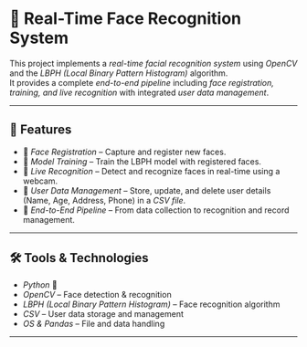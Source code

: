 # 👤 Real-Time Face Recognition System  

This project implements a *real-time facial recognition system* using *OpenCV* and the *LBPH (Local Binary Pattern Histogram)* algorithm.  
It provides a complete *end-to-end pipeline* including *face registration, training, and live recognition* with integrated *user data management*.  

---

## 🚀 Features
- 📸 *Face Registration* – Capture and register new faces.  
- 🧠 *Model Training* – Train the LBPH model with registered faces.  
- 👀 *Live Recognition* – Detect and recognize faces in real-time using a webcam.  
- 📝 *User Data Management* – Store, update, and delete user details (Name, Age, Address, Phone) in a *CSV file*.  
- 🔄 *End-to-End Pipeline* – From data collection to recognition and record management.  

---

## 🛠 Tools & Technologies
- *Python* 🐍  
- *OpenCV* – Face detection & recognition  
- *LBPH (Local Binary Pattern Histogram)* – Face recognition algorithm  
- *CSV* – User data storage and management  
- *OS & Pandas* – File and data handling  

---




